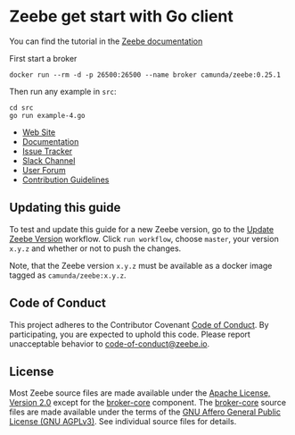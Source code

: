 # Zeebe get start with Go client


You can find the tutorial in the [Zeebe documentation](https://docs.zeebe.io/clients/go-client/get-started)

First start a broker

```shell
docker run --rm -d -p 26500:26500 --name broker camunda/zeebe:0.25.1
```

Then run any example in `src`:

```shell
cd src
go run example-4.go
```

* [Web Site](https://zeebe.io)
* [Documentation](https://docs.zeebe.io)
* [Issue Tracker](https://github.com/zeebe-io/zeebe/issues)
* [Slack Channel](https://zeebe-slackin.herokuapp.com/)
* [User Forum](https://forum.zeebe.io)
* [Contribution Guidelines](/CONTRIBUTING.md)

## Updating this guide

To test and update this guide for a new Zeebe version, go to the [Update Zeebe
Version](https://github.com/zeebe-io/zeebe-get-started-go-client/actions?query=workflow%3A%22Update+the+Zeebe+version%22)
workflow. Click `run workflow`, choose `master`, your version `x.y.z` and
whether or not to push the changes.

Note, that the Zeebe version `x.y.z` must be available as a docker image tagged
as `camunda/zeebe:x.y.z`.

## Code of Conduct

This project adheres to the Contributor Covenant [Code of
Conduct](/CODE_OF_CONDUCT.md). By participating, you are expected to uphold
this code. Please report unacceptable behavior to code-of-conduct@zeebe.io.

## License

Most Zeebe source files are made available under the [Apache License, Version
2.0](/LICENSE) except for the [broker-core][] component. The [broker-core][]
source files are made available under the terms of the [GNU Affero General
Public License (GNU AGPLv3)][agpl]. See individual source files for
details.

[broker-core]: https://github.com/zeebe-io/zeebe/tree/master/broker-core
[agpl]: https://github.com/zeebe-io/zeebe/blob/master/GNU-AGPL-3.0

